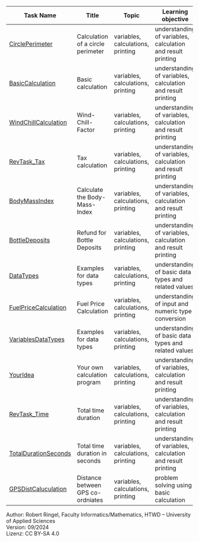 | **Task Name**         | **Title**                         | **Topic**                         | **Learning objective**                                      | **Complexity** | **Task type**      | **Notes** |
| --------------------- | --------------------------------- | --------------------------------- | ----------------------------------------------------------- | -------------- | ------------------ | --------- |
| [CirclePerimeter](BasicCalculation.md)       | Calculation of a circle perimeter | variables, calculations, printing | understanding of variables, calculation and result printing | 1 - low        | worked out example |           |
| [BasicCalculation](BasicCalculation.md)      | Basic calculation                 | variables, calculations, printing | understanding of variables, calculation and result printing | 1 - low        | imitation task     |           |
| [WindChillCalculation](WindChillCalculation.md)  | Wind-Chill-Factor                 | variables, calculations, printing | understanding of variables, calculation and result printing | 1 - low        | imitation task     |  
| [RevTask_Tax](RevTask_Tax.md)  | Tax calculation                 | variables, calculations, printing | understanding of variables, calculation and result printing | 1 - low        | reverse task     |           ||
| [BodyMassIndex](BodyMassIndex.md)         | Calculate the Body-Mass-Index     | variables, calculations, printing | understanding of variables, calculation and result printing | 1 - low        | conventional task  |           |
| [BottleDeposits](BottleDeposits.md)        | Refund for Bottle Deposits        | variables, calculations, printing | understanding of variables, calculation and result printing | 1 - low        | completion task    |           |
| [DataTypes](DataTypes.md)             | Examples for data types           | variables, calculations, printing | understanding of basic data types and related values        | 1 - low        | completion task    |           |
| [FuelPriceCalculation](FuelPriceCalculation.md)  | Fuel Price Calculation            | variables, calculations, printing | understanding of input and numeric type conversion          | 1 - low        | completion task    |           |
| [VariablesDataTypes](VariablesDataTypes.md)    | Examples for data types           | variables, calculations, printing | understanding of basic data types and related values        | 1 - low        | worked out example |           |
| [YourIdea](YourIdea.md)  | Your own calculation program    | variables, calculations, printing | understanding of variables, calculation and result printing | 2 - normal     | non-specific goal task  |           |
| [RevTask_Time](RevTask_Time.md)     | Total time duration               | variables, calculations, printing | understanding of variables, calculation and result printing | 2 - normal     | reverse task  |           |
| [TotalDurationSeconds](TotalDurationSeconds.md)  | Total time duration in seconds    | variables, calculations, printing | understanding of variables, calculation and result printing | 2 - normal     | conventional task  |           |
| [GPSDistCaluculation](GPSDistCaluculation.md)   | Distance between GPS co-ordniates | variables, calculations, printing | problem solving using basic calculation                     | 2 - normal     | conventional task  |           |  


Author: Robert Ringel, Faculty Informatics/Mathematics, HTWD – University of Applied Sciences  
Version: 09/2024            
Lizenz: CC BY-SA 4.0
